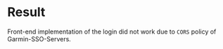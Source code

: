 # Result

Front-end implementation of the login did not work due to `CORS` policy of Garmin-SSO-Servers.
